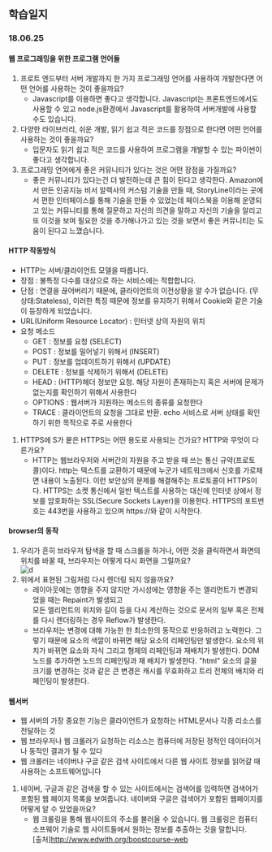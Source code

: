 학습일지
---
### 18.06.25
#### 웹 프로그래밍을 위한 프로그램 언어들
1. 프로트 엔드부터 서버 개발까지 한 가지 프로그래밍 언어를 사용하여 개발한다면 어떤 언어를 사용하는 것이 좋을까요?
    * Javascript를 이용하면 좋다고 생각합니다. Javascript는 프론트엔드에서도 사용할 수 있고 node.js환경에서 Javascript를 활용하여 서버개발에 사용할 수도 있습니다.
1. 다양한 라이브러리, 쉬운 개발, 읽기 쉽고 적은 코드를 장점으로 한다면 어떤 언어를 사용하는 것이 좋을까요?
    * 입문자도 읽기 쉽고 적은 코드를 사용하여 프로그램을 개발할 수 있는 파이썬이 좋다고 생각합니다.
1. 프로그래밍 언어에게 좋은 커뮤니티가 있다는 것은 어떤 장점을 가질까요?
    * 좋은 커뮤니티가 있다는건 더 발전하는데 큰 힘이 된다고 생각한다. Amazon에서 만든 인공지능 비서 알렉사의 커스텀 기술을 만들 때, StoryLine이라는 곳에서 편한 인터페이스를 통해 기술을 만들 수 있었는데 페이스북을 이용해 운영되고 있는 커뮤니티를 통해 질문하고 자신의 의견을 말하고 자신의 기술을 알리고 또 이것을 보며 필요한 것을 추가해나가고 있는 것을 보면서 좋은 커뮤니티는 도움이 된다고 느꼈습니다.

#### HTTP 작동방식
* HTTP는 서버/클라이언트 모델을 따릅니다.
* 장점 : 불특정 다수를 대상으로 하는 서비스에는 적합합니다.
* 단점 : 연결을 끊어버리기 때문에, 클라이언트의 이전상황을 알 수가 없습니다. (무상태:Stateless), 이러한 특징 때문에 정보를 유지하기 위해서 Cookie와 같은 기술이 등장하게 되었습니다.
* URL(Uniform Resource Locator) : 인터넷 상의 자원의 위치
* 요청 메소드
   * GET : 정보를 요청 (SELECT)
   * POST : 정보를 밀어넣기 위해서 (INSERT)
   * PUT : 정보를 업데이트하기 위해서 (UPDATE)
   * DELETE : 정보를 삭제하기 위해서 (DELETE)
   * HEAD : (HTTP)헤더 정보만 요청. 해당 자원이 존재하는지 혹은 서버에 문제가 없는지를 확인하기 위해서 사용한다
   * OPTIONS : 웹서버가 지원하는 메소드의 종류를 요청한다
   * TRACE : 클라이언트의 요청을 그대로 반환. echo 서비스로 서버 상태를 확인하기 위한 목적으로 주로 사용한다

1. HTTPS에 S가 뭍은 HTTPS는 어떤 용도로 사용되는 건가요? HTTP와 무엇이 다른가요?
      * HTTP는 웹브라우저와 서버간의 자원을 주고 받을 때 쓰는 통신 규약(프로토콜)이다. http는 텍스트를 교환하기 때문에 누군가 네트워크에서 신호를 가로채면 내용이 노출된다. 이런 보안상의 문제를 해결해주는 프로토콜이 HTTPS이다. HTTPS는 소켓 통신에서 일반 텍스트를 사용하는 대신에 인터넷 상에서 정보를 암호화하는 SSL(Secure Sockets Layer)을 이용한다. HTTPS의 포트번호는 443번을 사용하고 있으며 https://와 같이 시작한다.

#### browser의 동작
1. 우리가 흔히 브라우저 탐색을 할 때 스크롤을 하거나, 어떤 것을 클릭하면서 화면의 위치를 바꿀 때, 브라우저는 어떻게 다시 화면을 그릴까요?  
![d](http://mooc.phinf.nhnnext.org/20171231_32/1514692895834EoHUo_PNG/webkitflow.png)  
2. 위에서 표현된 그림처럼 다시 렌더링 되지 않을까요?  
      * 레이아웃에는 영향을 주지 않지만 가시성에는 영향을 주는 엘리먼트가 변경되었을 때는 Repaint가 발생되고  
모든 엘리먼트의 위치와 길이 등을 다시 계산하는 것으로 문서의 일부 혹은 전체를 다시 렌더링하는 경우 Reflow가 발생한다.
      * 브라우저는 변경에 대해 가능한 한 최소한의 동작으로 반응하려고 노력한다. 그렇기 때문에 요소의 색깔이 바뀌면 해당 요소의 리페인팅만 발생한다. 요소의 위치가 바뀌면 요소와 자식 그리고 형제의 리페인팅과 재배치가 발생한다. DOM 노드를 추가하면 노드의 리페인팅과 재 배치가 발생한다. "html" 요소의 글꼴 크기를 변경하는 것과 같은 큰 변경은 캐시를 무효화하고 트리 전체의 배치와 리페인팅이 발생한다.


#### 웹서버
* 웹 서버의 가장 중요한 기능은 클라이언트가 요청하는 HTML문서나 각종 리소스를 전달하는 것
* 웹 브라우저나 웹 크롤러가 요청하는 리소스는 컴퓨터에 저장된 정적인 데이터이거나 동적인 결과가 될 수 있다
* 웹 크롤러는 네이버나 구글 같은 검색 사이트에서 다른 웹 사이트 정보를 읽어갈 때 사용하는 소프트웨어입니다
1. 네이버, 구글과 같은 검색을 할 수 있는 사이트에서는 검색어를 입력하면 검색어가 포함된 웹 페이지 목록을 보여줍니다. 네이버와 구글은 검색어가 포함된 웹페이지를 어떻게 알 수 있었을까요?
      * 웹 크롤링을 통해 웹사이트의 주소를 불러올 수 있습니다. 웹 크롤링은 컴퓨터 소프웨어 기술로 웹 사이트들에서 원하는 정보를 추출하는 것을 말합니다.  
[출처]http://www.edwith.org/boostcourse-web
